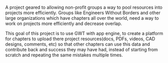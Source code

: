 A project geared to allowing non-profit groups a way to pool resources into projects more efficiently.  Groups like Engineers Without Borders and other large organizations which have chapters all over the world, need a way to work on projects more  efficiently and decrease overlap.

This goal of this project is to use GWT with app engine, to create a platform for chapters to upload there project resources(docs, PDFs, videos, CAD designs, comments, etc) so that other chapters can use this data and contribute back and success they may have had, instead of starting from scratch and repeating the same mistakes multiple times.